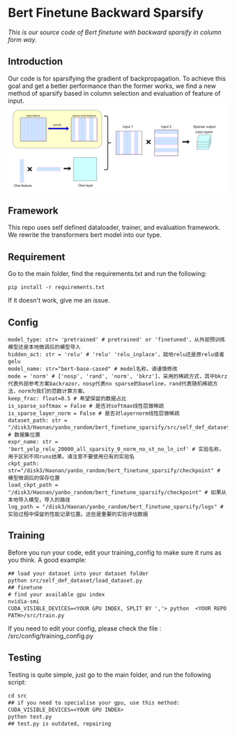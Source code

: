 # Bert Finetune Backward Sparsify
*This is our source code of Bert finetune with backward sparsify in column form way.*
## Introduction
Our code is for sparsifying the gradient of backpropagation. To achieve this goal and get a better performance than the former works, we find a new method of sparsify based in column selection and evaluation of feature of input.
![Image text](images/sparsify.png)


## Framework
This repo uses self defined dataloader, trainer, and evaluation framework.
We rewrite the transformers bert model into our type.

## Requirement
Go to the main folder, find the requirements.txt and run the following:
```
pip install -r requirements.txt
```
If it doesn't work, give me an issue.

## Config
```
model_type: str= 'pretrained' # pretrained' or 'finetuned'，从外部预训练模型还是本地微调后的模型导入
hidden_act: str = 'relu' # 'relu' 'relu_inplace'，就地relu还是原relu或者gelu
model_name: str="bert-base-cased" # model名称，请谨慎修改
mode = 'norm' # ['nosp', 'rand', 'norm', 'bkrz']，采用的稀疏方式，其中bkrz代表外部参考方案backrazor，nosp代表no sparse的baseline，rand代表随机稀疏方法，norm为我们的范数计算方案。
keep_frac: float=0.5 # 希望保留的数据占比
is_sparse_softmax = False # 是否对softmax线性层做稀疏
is_sparse_layer_norm = False # 是否对layernorm线性层做稀疏
dataset_path: str = "/disk3/Haonan/yanbo_random/bert_finetune_sparsify/src/self_def_datasets" # 数据集位置 
expr_name: str = 'bert_yelp_relu_20000_all_sparsity_0_norm_no_st_no_ln_inf' # 实验名称，用于区别不同runs结果。请注意不要使用已有的实验名
ckpt_path: str="/disk3/Haonan/yanbo_random/bert_finetune_sparsify/checkpoint" # 模型微调后的保存位置
load_ckpt_path = "/disk3/Haonan/yanbo_random/bert_finetune_sparsify/checkpoint" # 如果从本地导入模型，导入的路径 
log_path = "/disk3/Haonan/yanbo_random/bert_finetune_sparsify/logs" # 实验过程中保留的性能记录位置。这些是重要的实验评估数据
```

## Training
Before you run your code, edit your training_config to make sure it runs as you think.
A good example:
```
## load your dataset into your dataset folder
python src/self_def_dataset/load_dataset.py
## finetune
# find your available gpu index
nvidia-smi
CUDA_VISIBLE_DEVICES=<YOUR GPU INDEX, SPLIT BY ','> python  <YOUR REPO PATH>/src/train.py
```
If you need to edit your config, please check the file : <YOUR REPO PATH>/src/config/training_config.py 


##  Testing
Testing is quite simple, just go to the main folder, and run the following script:
```
cd src
## if you need to specialise your gpu, use this method: CUDA_VISIBLE_DEVICES=<YOUR GPU INDEX>
python test.py
## test.py is outdated, repairing
```




